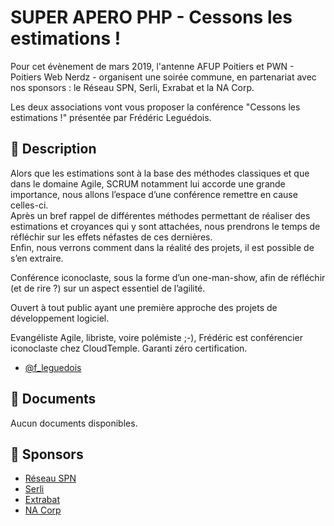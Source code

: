 # SUPER APERO PHP - Cessons les estimations !

Pour cet évènement de mars 2019, l'antenne AFUP Poitiers et PWN - Poitiers Web Nerdz - organisent une soirée commune, en partenariat avec nos sponsors : le Réseau SPN, Serli, Exrabat et la NA Corp.

Les deux associations vont vous proposer la conférence "Cessons les estimations !" présentée par Frédéric Leguédois.

## 📜 Description

Alors que les estimations sont à la base des méthodes classiques et que dans le domaine Agile, SCRUM notamment lui accorde une grande importance, nous allons l’espace d’une conférence remettre en cause celles-ci.
<br>
Après un bref rappel de différentes méthodes permettant de réaliser des estimations et croyances qui y sont attachées, nous prendrons le temps de réfléchir sur les effets néfastes de ces dernières. 
<br>
Enfin, nous verrons comment dans la réalité des projets, il est possible de s’en extraire.

Conférence iconoclaste, sous la forme d’un one-man-show, afin de réfléchir (et de rire ?) sur un aspect essentiel de l’agilité.

Ouvert à tout public ayant une première approche des projets de développement logiciel.

Evangéliste Agile, libriste, voire polémiste ;-), Frédéric est conférencier iconoclaste chez CloudTemple. Garanti zéro certification.

- [@f_leguedois](https://twitter.com/f_leguedois)

## 📂 Documents

Aucun documents disponibles.

## 💖 Sponsors

- [Réseau SPN](https://www.spn.asso.fr/)
- [Serli](https://www.serli.com/)
- [Extrabat](https://www.extrabat.com/)
- [NA Corp](https://www.nacorp.fr/)